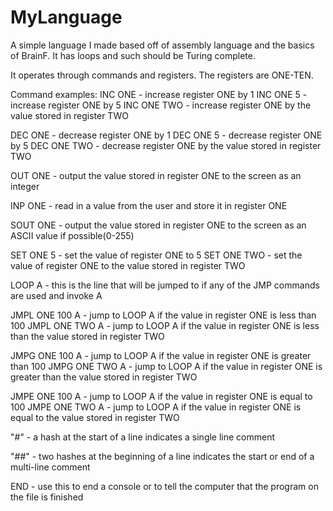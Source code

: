 # MyLanguage
A simple language I made based off of assembly language and the basics of BrainF. It has loops and such should be Turing complete.

It operates through commands and registers. The registers are ONE-TEN.

Command examples:
INC ONE - increase register ONE by 1
INC ONE 5 - increase register ONE by 5
INC ONE TWO - increase register ONE by the value stored in register TWO

DEC ONE - decrease register ONE by 1
DEC ONE 5 - decrease register ONE by 5
DEC ONE TWO - decrease register ONE by the value stored in register TWO

OUT ONE - output the value stored in register ONE to the screen as an integer

INP ONE - read in a value from the user and store it in register ONE

SOUT ONE - output the value stored in register ONE to the screen as an ASCII value if possible(0-255)

SET ONE 5 - set the value of register ONE to 5
SET ONE TWO - set the value of register ONE to the value stored in register TWO

LOOP A - this is the line that will be jumped to if any of the JMP commands are used and invoke A

JMPL ONE 100 A - jump to LOOP A if the value in register ONE is less than 100
JMPL ONE TWO A - jump to LOOP A if the value in register ONE is less than the value stored in register TWO

JMPG ONE 100 A - jump to LOOP A if the value in register ONE is greater than 100
JMPG ONE TWO A - jump to LOOP A if the value in register ONE is greater than the value stored in register TWO

JMPE ONE 100 A - jump to LOOP A if the value in register ONE is equal to 100
JMPE ONE TWO A - jump to LOOP A if the value in register ONE is equal to the value stored in register TWO

"#" - a hash at the start of a line indicates a single line comment

"##" - two hashes at the beginning of a line indicates the start or end of a multi-line comment

END - use this to end a console or to tell the computer that the program on the file is finished